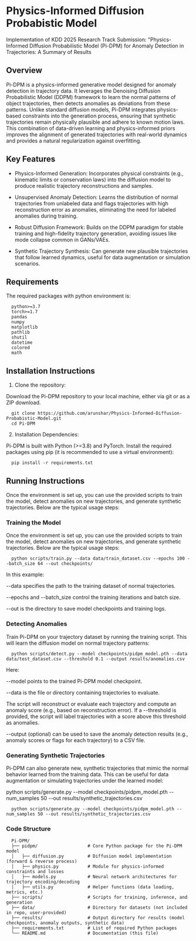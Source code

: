 # Physics-Informed Diffusion Probabistic Model
 Implementation of KDD 2025 Research Track Submission: "Physics-Informed Diffusion Probabilistic Model (Pi-DPM) for Anomaly Detection in Trajectories: A Summary of Results

## Overview
Pi-DPM is a physics-informed generative model designed for anomaly detection in trajectory data. It leverages the Denoising Diffusion Probabilistic Model (DDPM) framework to learn the normal patterns of object trajectories, then detects anomalies as deviations from these patterns. Unlike standard diffusion models, Pi-DPM integrates physics-based constraints into the generation process, ensuring that synthetic trajectories remain physically plausible and adhere to known motion laws. This combination of data-driven learning and physics-informed priors improves the alignment of generated trajectories with real-world dynamics and provides a natural regularization against overfitting.

## Key Features
- Physics-Informed Generation: Incorporates physical constraints (e.g., kinematic limits or conservation laws) into the diffusion model to produce realistic trajectory reconstructions and samples.

- Unsupervised Anomaly Detection: Learns the distribution of normal trajectories from unlabeled data and flags trajectories with high reconstruction error as anomalies, eliminating the need for labeled anomalies during training.

- Robust Diffusion Framework: Builds on the DDPM paradigm for stable training and high-fidelity trajectory generation, avoiding issues like mode collapse common in GANs/VAEs.

- Synthetic Trajectory Synthesis: Can generate new plausible trajectories that follow learned dynamics, useful for data augmentation or simulation scenarios.

## Requirements

The required packages with python environment is:

      python>=3.7
      torch>=1.7
      pandas
      numpy
      matplotlib
      pathlib
      shutil
      datetime
      colored
      math

## Installation Instructions

1. Clone the repository: 

Download the Pi-DPM repository to your local machine, either via git or as a ZIP download.

      git clone https://github.com/arunshar/Physics-Informed-Diffusion-Probabistic-Model.git
      cd Pi-DPM

2. Installation Dependencies: 

Pi-DPM is built with Python (>=3.8) and PyTorch. Install the required packages using pip (it is recommended to use a virtual environment):

      pip install -r requirements.txt

## Running Instructions

Once the environment is set up, you can use the provided scripts to train the model, detect anomalies on new trajectories, and generate synthetic trajectories. Below are the typical usage steps:

### Training the Model

Once the environment is set up, you can use the provided scripts to train the model, detect anomalies on new trajectories, and generate synthetic trajectories. Below are the typical usage steps:

      python scripts/train.py --data data/train_dataset.csv --epochs 100 --batch_size 64 --out checkpoints/							

In this example:

--data specifies the path to the training dataset of normal trajectories.

--epochs and --batch_size control the training iterations and batch size.

--out is the directory to save model checkpoints and training logs.


### Detecting Anomalies

Train Pi-DPM on your trajectory dataset by running the training script. This will learn the diffusion model on normal trajectory patterns:

	  python scripts/detect.py --model checkpoints/pidpm_model.pth --data data/test_dataset.csv --threshold 0.1 --output results/anomalies.csv						

Here:

--model points to the trained Pi-DPM model checkpoint.

--data is the file or directory containing trajectories to evaluate.

The script will reconstruct or evaluate each trajectory and compute an anomaly score (e.g., based on reconstruction error). If a --threshold is provided, the script will label trajectories with a score above this threshold as anomalies.

--output (optional) can be used to save the anomaly detection results (e.g., anomaly scores or flags for each trajectory) to a CSV file.

### Generating Synthetic Trajectories

Pi-DPM can also generate new, synthetic trajectories that mimic the normal behavior learned from the training data. This can be useful for data augmentation or simulating trajectories under the learned model:

python scripts/generate.py --model checkpoints/pidpm_model.pth --num_samples 50 --out results/synthetic_trajectories.csv

      python scripts/generate.py --model checkpoints/pidpm_model.pth --num_samples 50 --out results/synthetic_trajectories.csv


### Code Structure

      Pi-DPM/ 
      ├── pidpm/                   # Core Python package for the Pi-DPM model
      │   ├── diffusion.py         # Diffusion model implementation (forward & reverse process)
      │   ├── physics.py           # Module for physics-informed constraints and losses
      │   ├── models.py            # Neural network architectures for trajectory encoding/decoding
      │   ├── utils.py             # Helper functions (data loading, metrics, etc.)
      ├── scripts/                 # Scripts for training, inference, and generation
      ├── data/                    # Directory for datasets (not included in repo, user-provided)
      ├── results/                 # Output directory for results (model checkpoints, anomaly outputs, synthetic data)
      ├── requirements.txt         # List of required Python packages
      └── README.md                # Documentation (this file)																																